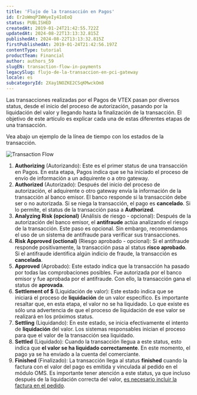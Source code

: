 ```yaml
---
title: 'Flujo de la transacción en Pagos'
id: Er2oWmqPIWWyeIy4IoEoQ
status: PUBLISHED
createdAt: 2019-01-24T21:42:55.722Z
updatedAt: 2024-08-22T13:13:32.815Z
publishedAt: 2024-08-22T13:13:32.815Z
firstPublishedAt: 2019-01-24T21:42:56.197Z
contentType: tutorial
productTeam: Financial
author: authors_59
slugEN: transaction-flow-in-payments
legacySlug: flujo-de-la-transaccion-en-pci-gateway
locale: es
subcategoryId: 2Xay1NOZKE2CSqKMwckOm8
---
```


Las transacciones realizadas por el Pagos de VTEX pasan por diversos status, desde el inicio del proceso de autorización, pasando por la liquidación del valor y llegando hasta la finalización de la transacción. El objetivo de este artículo es explicar cada una de estas diferentes etapas de una transacción.

Vea abajo un ejemplo de la línea de tiempo con los estados de la transacción.

![Transaction Flow](https://images.contentful.com/alneenqid6w5/4AvpkJnEN2ImKkIgQQoIKK/e031cc030d5e1da745fac51137c4d4b2/Transaction_Flow.jpg)

1. __Authorizing__ (Autorizando): Este es el primer status de una transacción en Pagos. En esta etapa, Pagos indica que se ha iniciado el proceso de envío de información a un adquirente o a otro gateway.
2. __Authorized__ (Autorizado): Después del inicio del proceso de autorización, el adquirente o otro gateway envía la información de la transacción al banco emisor. El banco responde si la transacción debe ser o no autorizada. Si se niega la transacción, el pago es __cancelado__. Si lo permite, el status de la transacción pasa a __Authorized__.
3. __Analyzing Risk (opcional)__ (Análisis de riesgo - opcional): Después de la autorización del banco emisor, el __antifraude__ actúa analizando el riesgo de la transacción. Este paso es opcional. Sin embargo, recomendamos el uso de un sistema de antifraude para verificar sus transacciones.
4. __Risk Approved (octional)__ (Riesgo aprobado - opcional): Si el antifraude responde positivamente, la transacción pasa al status __risco aprobado__. Si el antifraude identifica algún indicio de fraude, la transacción es __cancelada__.
5. __Approved__ (Aprobado): Este estado indica que la transacción ha pasado por todas las comprobaciones posibles. Fue autorizada por el banco emisor y fue aprobada por el antifraude. Con ello, la transacción gana el status de __aprovada__.
6. __Settlement of $__ (Liquidación de valor): Este estado indica que se iniciará el proceso de __liquidación__ de un valor específico. Es importante resaltar que, en esta etapa, el valor no se ha liquidado. Lo que existe es sólo una advertencia de que el proceso de liquidación de ese valor se realizará en los próximos status.
7. __Settling__ (Liquidando): En este estado, se inicia efectivamente el intento de __liquidación__ del valor. Los sistemas responsables inician el proceso para que el valor de la transacción sea liquidado.
8. __Settled__ (Liquidado): Cuando la transacción llegua a este status, esto indica que __el valor se ha liquidado correctamente__. En este momento, el pago ya se ha enviado a la cuenta del comerciante.
9. __Finished__ (Finalizado): La transacción llega al status __finished__ cuando la factura con el valor del pago es emitida y vinculada al pedido en el módulo OMS. Es importante tener atención a este status, ya que incluso después de la liquidación correcta del valor, [es necesario incluir la factura en el pedido](https://help.vtex.com/es/faq/por-que-una-transaccion-fue-capturada-con-exito-pero-no-fue-finalizada-en-el-pci-gateway).
